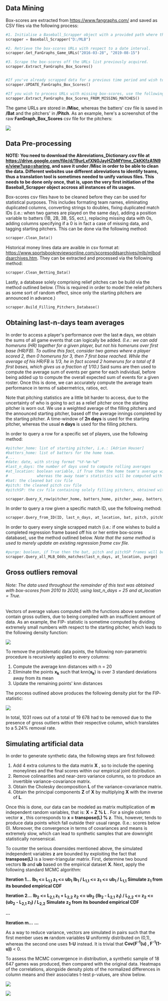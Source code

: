 ## Data Mining

Box-scores are extracted from https://www.fangraphs.com/ and saved as CSV files via the following process:

```python
#1. Initialise a Baseball_Scrapper object with a provided path where the files will be stored. 
scrapper = Baseball_Scrapper("D:/MLB")

#2. Retrieve the box-scores URLs with respect to a date interval. 
scrapper.Get_FanGraphs_Game_URLs("2016-03-28", "2019-08-15")

#3. Scrape the box-scores off the URLs list previously acquired. 
scrapper.Extract_FanGraphs_Box_Scores()


#If you've already scrapped data for a previous time period and wish to simply update your box-scores list, use the following method:
scrapper.UPDATE_FanGraphs_Box_Scores()

#If you wish to process URLs with missing box-scores, use the following method:
scrapper.Extract_FanGraphs_Box_Scores_FROM_MISSING_MATCHES()
```


The game URLs are stored in **/Misc**, whereas the batters' csv file is saved in **/Bat** and the pitchers' in **/Pitch**. As an example, here's a screenshot of the raw **FanGraph_Box_Scores** csv file for the pitchers:

![](https://i.imgur.com/KX6K3AY.png)


## Data Pre-processing

**NOTE: You need to download the Abreviations_Dictionary.csv file at https://drive.google.com/file/d/19urLxfXN0JayHZbMYtme_CkKKfzA1N9e/view?usp=sharing, and save it under /Misc in order to be able to clean the data. Different websites use different abreviations to identify teams, thus a translation tool is sometimes needed to unify various files. This needs to be done only once, that is, upon the very first initiation of the Baseball_Scrapper object accross all instances of its usages.**

Box-scores csv files have to be cleaned before they can be used for statistical purposes. This includes formating team names, eliminating duplicated columns, converting strings to doubles, fixing duplicated match IDs (i.e.: when two games are played on the same day), adding a position variable to batters (1B, 2B, 3B, SS, ect.), replacing missing data with 0s, adding columns specifying if a 0 is in fact a case of missing data, and tagging starting pitchers. This can be done via the following method:

```python
scrapper.Clean_Data()
```

Historical money lines data are avaible in csv format at: https://www.sportsbookreviewsonline.com/scoresoddsarchives/mlb/mlboddsarchives.htm. They can be extracted and processed via the following method:
```python
scrapper.Clean_Betting_Data()
```

Lastly, a database solely comprising relief pitches can be build via the method outlined below. (This is required in order to model the relief pitchers as some sort of random effect, since only the starting pitchers are announced in advance.)
```python
scrapper.Build_Filling_Pitchers_Database()
```


## Obtaining last-n-days team averages

In order to access a player's performance over the last **n** days, we obtain the sums of all game events that can logically be added. *(I.e.: we can add homeruns (HR) together for a given player, but not his homeruns over first base (HR/FB). To outline this fact, consider two games where a player scored 2, then 0 homeruns for 3, then 7 first base reached. While the average of his HR/FB is 1/3, he in fact scored 2 homeruns for a total of 8 first bases, which gives us a fraction of 1/10.)* Said sums are then used to compute the average sum of events per game for each individual, before being added up to compute the overall expected sum of events for a given roster. Once this is done, we can accurately compute the average team performance in terms of sabermetrics, ratios, ect.

Note that pitching statistics are a little bit harder to access, due to the uncertainty of who is going to act as a relief pitcher once the starting pitcher is worn out. We use a weighted average of the filling pitchers and the announced starting pitcher, based off the average innings completed by the starting pitcher. A time-window of **2n days** is used for the starting pitcher, whereas the usual **n days** is used for the filling pitchers.

In order to query a row for a specific set of players, use the following method:
```python
#pitcher_home: list of starting pitcher, i.e.: [Adrian Houser]
#batters_home: list of batters for the home team.
#...
#date: date, with string format "%Y-%m-%d"
#last_n_days: the number of days used to compute rolling averages
#at_location: boolean variable, if True then the home team's average will be assessed with respect to their matches player at home over the last_n_days,
#             whereas the away team's statistics will be computed with respect to their games player away from home.
#bat: the cleaned bat csv file
#pitch: the cleaned pitch csv file
#pitchSP: the csv file containing solely filling pitchers, obtained with the scrapper.Build_Filling_Pitchers_Database() method.

scrapper.Query_X_row(pitcher_home, batters_home, pitcher_away, batters_away, date, last_n_days, at_location, bat, pitch, pitchSP)
```

In order to query a row given a specific match ID, use the following method:
```python
scrapper.Query_from_ID(ID, last_n_days, at_location, bat, pitch, pitchSP)
```

In order to query every single scrapped match (i.e.: if one wishes to build a completed regression frame based off his or her entire box-scores database), use the method outlined below. *Note that the same method is used to merely update an existing regression frame csv file.*
```python
#purge: boolean, if True then the bat, pitch and pitchSP frames will be purged every 100 iterations.
scrapper.Query_all_MLB_Odds_matches(last_n_days, at_location, purge)
```


## Gross outliers removal

###### Note: The data used throughout the remainder of this text was obtained with box-scores from 2010 to 2020, using last_n_days = 25 and at_location = True. 

Vectors of average values computed with the functions above sometime contain gross outliers, due to being compiled with an insufficient amount of data. As an example, the FIP- statistic is sometime computed by dividing extremely small numbers with respect to the starting pitcher, which leads to the following density function:<br/>


![](https://i.imgur.com/QcFcN56.png)<br/>


To remove the problematic data points, the following non-parametric procedure is recursively applied to every columns:<br/>
1. Compute the average knn distances with n = 20
2. Eliminate the points **x<sub>k</sub>** such that knn(**x<sub>k</sub>**) is over 3 standard deviations away from its mean
3. Update the remaining points' knn distances<br/>

The process outlined above produces the following density plot for the FIP- statistic:<br/>


![](https://i.imgur.com/du4CE9T.png)<br/>


In total, 1031 rows out of a total of 19 678 had to be removed due to the presence of gross outliers within their respective column, which translates to a 5.24% removal rate.


## Simulating artificial data

In order to generate synthetic data, the following steps are first followed:<br/>
1. Add 4 extra columns to the data matrix **X** , so to include the opening moneylines and the final scores within our empirical joint distribution.
2. Remove colinearities and near-zero variance columns, so to produce an invertible variance-covariance matrix.
3. Obtain the Cholesky decomposition **L** of the variance-covariance matrix.
4. Obtain the principal components **Z** of **X** by multiplying **X** with the inverse of **L**.<br/> 

Once this is done, our data can be modeled as matrix multiplication of **m** independent random variables, that is: **X** = **Z % L** . For a single column vector **x** , this corresponds to **x = transpose(L) % z**. This, however, tends to produce data points which fall outside their usual range. (I.e.: scores below 0). Moreover, the convergence in terms of covariances and means is extremely slow, which can lead to synthetic samples that are downright statistically nonsensical.

To counter the serious downsides mentioned above, the simulated independent variables **z** are bounded by exploiting the fact that **transpose(L)** is a lower-triangular matrix. First, determine two bound vectors **lb** and **ub** based on the empirical dataset **X**. Next, apply the following standard MCMC algorithm: <br/>

**Iteration 1...**
**lb<sub>1</sub> <= L<sub>1,1</sub> z<sub>1</sub> <= ub<sub>1</sub>**
**lb<sub>1</sub> / L<sub>1,1</sub> <=  z<sub>1</sub> <= ub<sub>1</sub> / L<sub>1,1</sub>**
**Simulate z<sub>1</sub> from its bounded empirical CDF**<br/>

**Iteration 2...**
**lb<sub>2</sub> <= L<sub>2,1</sub> z<sub>1</sub> + L<sub>2,2</sub> z<sub>2</sub> <= ub<sub>2</sub>**
**(lb<sub>2</sub> - L<sub>2,1</sub> z<sub>1</sub>) / L<sub>2,2</sub> <=   z<sub>2</sub> <= (ub<sub>2</sub> - L<sub>2,1</sub> z<sub>1</sub>) / L<sub>2,2</sub>**
**Simulate z<sub>2</sub> from its bounded empirical CDF**<br/>

**...**<br/>

**Iteration m...**
**...**<br/>

As a way to reduce variance, vectors are simulated in pairs such that the first member uses **m** random variables **U** uniformly distributed on (0,1), whereas the second one uses **1-U** instead. It is trivial that **Cov(F<sup>-1</sup>(u) , F<sup>-1</sup>(1-u))** < 0.


To assess the MCMC convergence in distribution, a synthetic sample of 18 647 games was produced, then compared with the original data. Heatmaps of the correlations, alongside density plots of the normalized differences in column means and their associates t-test p-values, are show below.

![](https://i.imgur.com/7pK3Vqb.png)<br/>

![](https://i.imgur.com/l1W5bSJ.png)<br/>





